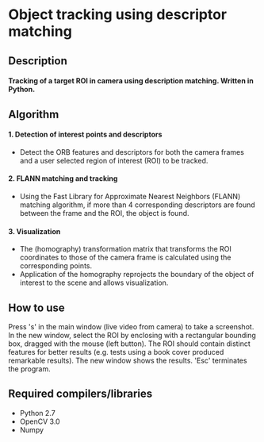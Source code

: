 # Object tracking using descriptor matching

## Description
#### Tracking of a target ROI in camera using description matching. Written in Python.
  
## Algorithm
#### 1. Detection of interest points and descriptors
* Detect the ORB features and descriptors for both the camera frames and a user selected region of interest (ROI) to be 
tracked.
#### 2. FLANN matching and tracking
* Using the Fast Library for Approximate Nearest Neighbors (FLANN) matching algorithm, if more than 4 corresponding 
descriptors are found between the frame and the ROI, the object is found.
#### 3. Visualization
* The (homography) transformation matrix that transforms the ROI coordinates to those of the camera frame is calculated 
using the corresponding points.
* Application of the homography reprojects the boundary of the object of interest to the scene and allows visualization.

## How to use
Press 's' in the main window (live video from camera) to take a screenshot. In the new window, select the ROI by 
enclosing with a rectangular bounding box, dragged with the mouse (left button). The ROI should contain distinct 
features for better results (e.g. tests using a book cover produced remarkable results). The new window shows the 
results. 'Esc' terminates the program.

## Required compilers/libraries
* Python 2.7
* OpenCV 3.0
* Numpy
